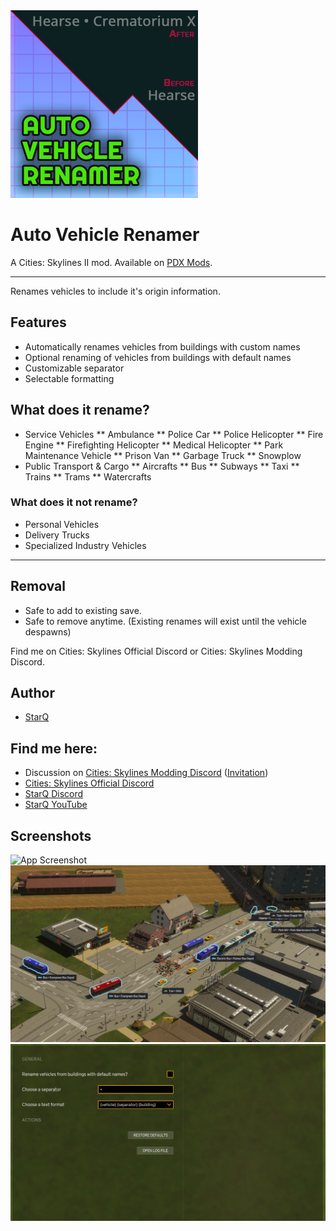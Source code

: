<img src="https://raw.githubusercontent.com/qstar-inc/cities2-AutoVehicleRenamer/master/Properties/Thumbnail.png" width="300"/>

# Auto Vehicle Renamer

A Cities: Skylines II mod. Available on [PDX Mods](https://mods.paradoxplaza.com/mods/x/Windows).

___

Renames vehicles to include it's origin information.

## Features
* Automatically renames vehicles from buildings with custom names
* Optional renaming of vehicles from buildings with default names
* Customizable separator
* Selectable formatting

## What does it rename?
* Service Vehicles
** Ambulance
** Police Car
** Police Helicopter
** Fire Engine
** Firefighting Helicopter
** Medical Helicopter
** Park Maintenance Vehicle
** Prison Van
** Garbage Truck
** Snowplow
* Public Transport &amp; Cargo
** Aircrafts
** Bus
** Subways
** Taxi
** Trains
** Trams
** Watercrafts

### What does it not rename?
* Personal Vehicles
* Delivery Trucks
* Specialized Industry Vehicles

____

## Removal
* Safe to add to existing save.
* Safe to remove anytime. (Existing renames will exist until the vehicle despawns)

Find me on Cities: Skylines Official Discord or Cities: Skylines Modding Discord.

## Author
- [StarQ](https://www.github.com/qstar-inc)

## Find me here:
* Discussion on [Cities: Skylines Modding Discord](https://discord.com/channels/1024242828114673724/1234887506336682065) ([Invitation](https://discord.gg/q3dzd4p5Hx))
* [Cities: Skylines Official Discord](https://discord.gg/citiesskylines)
* [StarQ Discord](https://discord.gg/U2PSjUzUuF)
* [StarQ YouTube](https://www.youtube.com/@StarQGaming)

## Screenshots

![App Screenshot](https://raw.githubusercontent.com/qstar-inc/cities2-AutoVehicleRenamer/master/Properties/Screenshots/02_Crematorium.jpg)
![App Screenshot](https://raw.githubusercontent.com/qstar-inc/cities2-AutoVehicleRenamer/master/Properties/Screenshots/03_Vehicles.jpg)
![App Screenshot](https://raw.githubusercontent.com/qstar-inc/cities2-AutoVehicleRenamer/master/Properties/Screenshots/04_Options.jpg)